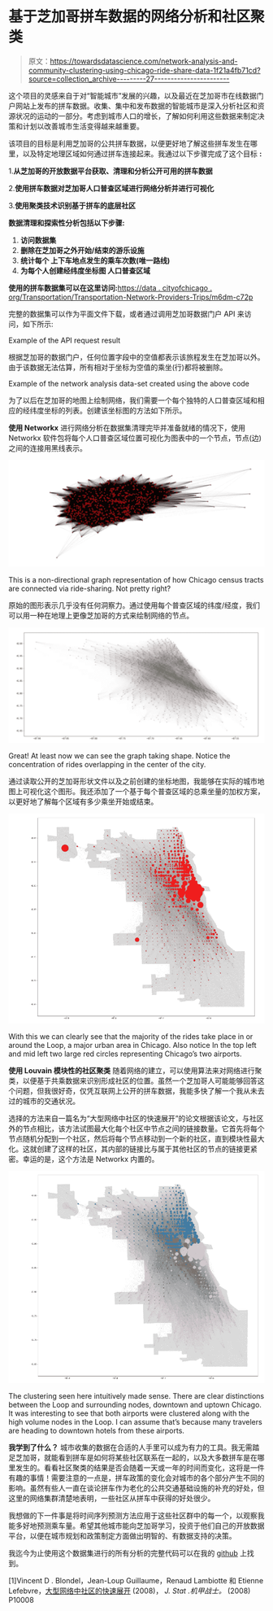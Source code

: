 # 基于芝加哥拼车数据的网络分析和社区聚类

> 原文：<https://towardsdatascience.com/network-analysis-and-community-clustering-using-chicago-ride-share-data-1f21a4fb71cd?source=collection_archive---------27----------------------->

这个项目的灵感来自于对“智能城市”发展的兴趣，以及最近在芝加哥市在线数据门户网站上发布的拼车数据。收集、集中和发布数据的智能城市是深入分析社区和资源状况的运动的一部分。考虑到城市人口的增长，了解如何利用这些数据来制定决策和计划以改善城市生活变得越来越重要。

该项目的目标是利用芝加哥的公共拼车数据，以便更好地了解这些拼车发生在哪里，以及特定地理区域如何通过拼车连接起来。我通过以下步骤完成了这个目标 **:**

1.**从芝加哥的开放数据平台获取、清理和分析公开可用的拼车数据**

2.**使用拼车数据对芝加哥人口普查区域进行网络分析并进行可视化**

3.**使用聚类技术识别基于拼车的底层社区**

**数据清理和探索性分析包括以下步骤:**

1.  **访问数据集**
2.  **删除在芝加哥之外开始/结束的游乐设施**
3.  **统计每个
    上下车地点发生的乘车次数(唯一路线)**
4.  **为每个人创建经纬度坐标图
    人口普查区域**

**使用的拼车数据集可以在这里访问:**[https://data . cityofchicago . org/Transportation/Transportation-Network-Providers-Trips/m6dm-c72p](https://data.cityofchicago.org/Transportation/Transportation-Network-Providers-Trips/m6dm-c72p)

完整的数据集可以作为平面文件下载，或者通过调用芝加哥数据门户 API 来访问，如下所示:

Example of the API request result

根据芝加哥的数据门户，任何位置字段中的空值都表示该旅程发生在芝加哥以外。由于该数据无法估算，所有相对于坐标为空值的乘坐(行)都将被删除。

Example of the network analysis data-set created using the above code

为了以后在芝加哥的地图上绘制网络，我们需要一个每个独特的人口普查区域和相应的经纬度坐标的列表。创建该坐标图的方法如下所示。

**使用 Networkx**
进行网络分析在数据集清理完毕并准备就绪的情况下，使用 Networkx 软件包将每个人口普查区域位置可视化为图表中的一个节点，节点(边)之间的连接用黑线表示。

![](img/06b0b8c460ccd5e079979622ae0fdda1.png)

This is a non-directional graph representation of how Chicago census tracts are connected via ride-sharing. Not pretty right?

原始的图形表示几乎没有任何洞察力。通过使用每个普查区域的纬度/经度，我们可以用一种在地理上更像芝加哥的方式来绘制网络的节点。

![](img/89d118d79a18e86450041375ea75026d.png)

Great! At least now we can see the graph taking shape. Notice the concentration of rides overlapping in the center of the city.

通过读取公开的芝加哥形状文件以及之前创建的坐标地图，我能够在实际的城市地图上可视化这个图形。我还添加了一个基于每个普查区域的总乘坐量的加权方案，以更好地了解每个区域有多少乘坐开始或结束。

![](img/82006c6cbd1c2b4238eac1f4133dd5c0.png)

With this we can clearly see that the majority of the rides take place in or around the Loop, a major urban area in Chicago. Also notice In the top left and mid left two large red circles representing Chicago’s two airports.

**使用 Louvain 模块性的社区聚类**
随着网络的建立，可以使用算法来对网络进行聚类，以便基于共乘数据来识别形成社区的位置。虽然一个芝加哥人可能能够回答这个问题，但我很好奇，仅凭互联网上公开的拼车数据，我能多快了解一个我从未去过的城市的交通状况。

选择的方法来自一篇名为“大型网络中社区的快速展开”的论文根据该论文，与社区外的节点相比，该方法试图最大化每个社区中节点之间的链接数量。它首先将每个节点随机分配到一个社区，然后将每个节点移动到一个新的社区，直到模块性最大化。这就创建了这样的社区，其内部的链接比与属于其他社区的节点的链接更紧密。幸运的是，这个方法是 Networkx 内置的。

![](img/a429dc307816d708ef9f8c1f7b1fd060.png)

The clustering seen here intuitively made sense. There are clear distinctions between the Loop and surrounding nodes, downtown and uptown Chicago. It was interesting to see that both airports were clustered along with the high volume nodes in the Loop. I can assume that’s because many travelers are heading to downtown hotels from these airports.

**我学到了什么？** 城市收集的数据在合适的人手里可以成为有力的工具。我无需踏足芝加哥，就能看到拼车是如何将某些社区联系在一起的，以及大多数拼车是在哪里发生的。看看社区聚类的结果是否会随着一天或一年的时间而变化，这将是一件有趣的事情！需要注意的一点是，拼车政策的变化会对城市的各个部分产生不同的影响。虽然有些人一直在谈论拼车作为老化的公共交通基础设施的补充的好处，但这里的网络集群清楚地表明，一些社区从拼车中获得的好处很少。

我想做的下一件事是将时间序列预测方法应用于这些社区群中的每一个，以观察我能多好地预测乘车量。希望其他城市能向芝加哥学习，投资于他们自己的开放数据平台，以便在城市规划和政策制定方面做出明智的、有数据支持的决策。

我迄今为止使用这个数据集进行的所有分析的完整代码可以在我的 [github](https://github.com/brhirsch/mlguild_capstone/) 上找到。

[1]Vincent D . Blondel，Jean-Loup Guillaume，Renaud Lambiotte 和 Etienne Lefebvre，[大型网络中社区的快速展开](https://iopscience.iop.org/article/10.1088/1742-5468/2008/10/P10008/pdf) (2008)， *J. Stat .机甲战士。* (2008) P10008